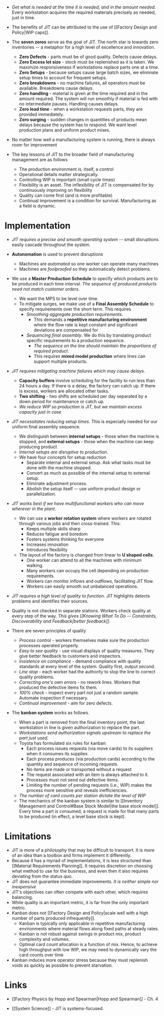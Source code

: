 * *Get what is needed at the time it is needed, and in the amount needed*. Every workstation acquires the required materials precisely as needed, just in time. 
* The benefits of JIT can be attributed to the use of [[Factory Design and Policy|WIP caps]].

* The **seven zeros** serve as the goal of JIT. The north star is towards zero inventories -- a metaphor for a high level of excellence and innovation.
	* **Zero Defects** - parts must be of good quality. Defects cause delays.
	* **Zero Excess lot size** - stock must be replenished as it is taken. We maximize responsiveness if workstations replace parts one at a time. 
	* **Zero Setups** - because setups cause large batch sizes, we eliminate setup times to account for frequent setups.
	* **Zero breakdowns** - no machine failures, all operators must be available. Breakdowns cause delays. 
	* **Zero handling** - material is given at the time required and in the amount required. The system will run smoothly if material is fed with no intermediate pauses. Handling causes delays.
	* **Zero lead time** - when a workstation requests parts, they are provided immediately. 
	* **Zero surging** - sudden changes in quantities of products mean delays because the system has to respond. We want level production plans and uniform product mixes. 
* No matter how well a manufacturing system is running, there is always room for improvement

* The key lessons of JIT to the broader field of manufacturing management are as follows
	* The production environment is, itself, a control
	* Operational details matter strategically. 
	* Controlling WIP is important (small cycle times)
	* Flexibility is an asset. The inflexibility of JIT is compensated for by continuously improving on flexibility
	* Quality can come first (and is more profitable)
	* Continual improvement is a condition for survival. Manufacturing as a field is dynamic.
# Implementation
* *JIT requires a precise and smooth operating system* -- small disruptions easily cascade throughout the system. 
* **Autonomation** is used to prevent disruptions
	* Machines are *automated* so one worker can operate many machines
	* Machines are *foolproofed* so they automatically detect problems.

* We use a **Master Production Schedule** to specify which products are to be produced in each time interval. *The sequence of produced products need not match customer orders*. 
	* We want the MPS to be level over time. 
	* To mitigate surges, we make use of a **Final Assembly Schedule** to specify requirements over the short term. This requires
		* *Smoothing aggregate production requirements*. 
			* This demands a **repetitive manufacturing environment** where the flow rate is kept constant and significant deviations are compensated for
		* *Sequencing final assembly*. We do this by translating product specific requirements to a production sequence.
			* *The sequence on the line should maintain the proportions of required product*. 
			* This requires **mixed model production** where lines can support multiple products. 

* *JIT requires mitigating machine failures which may cause delays*. 
	* **Capacity buffers** involve scheduling for the facility to run less than 24 hours a day. If there is a delay, the factory can catch up. If there is excess, workers are allocated other tasks. 
	* **Two shifting** - two shifts are scheduled per day separated by a down period for maintenance or catch up. 
	* *We reduce WIP so production is JIT, but we maintain excess capacity just in case*

* *JIT necessitates reducing setup times*. This is especially needed for our uniform final assembly sequence.
	* We distinguish between **internal setups** - those when the machine is stopped, and **external setups** - those when the machine can keep producing product
	* *Internal setups are disruptive to production*.
	* We have four concepts for setup reduction
		* Separate internal and external setup. Ask what tasks must be done with the machine stopped.
		* Convert as much as possible of the internal setup to external setup. 
		* Eliminate adjustment process.
		* Abolish the setup itself -- use uniform product design or parallelization. 

* *JIT works best if we have multifunctional workers who can move wherever in the plant*. 
	* We can use a **worker rotation system** where workers are rotated through various jobs and then cross-trained. This:
		* Keeps multiple skills sharp
		* Reduces fatigue and boredom
		* Fosters systems thinking for everyone
		* Increases innovation
		* Introduces flexibility
	* The layout of the factory is changed from linear to **U shaped cells**.  
		* One worker can attend to all the machines with minimum walking.
		* Many workers can occupy the cell depending on production requirements.
		* Workers can monitor inflows and outflows, facilitating JIT flow.
		* Workers can easily smooth out unbalanced operations.
* *JIT requires a high level of quality to function*. JIT highlights detects problems and identifies their sources. 
* Quality is not checked in separate stations. Workers check quality at every step of the way. *This gives [[Knowing What To Do -- Constraints, Discoverability and Feedback|better feedback]]*. 
* There are seven principles of quality 
	* *Process control* - workers themselves make sure the production processes operated properly. 
	* *Easy to see quality* - use visual displays of quality measures. They give better feedback to customers and inspectors.
	* *Insistence on compliance* - demand compliance with quality standards at every level of the system. Quality first, output second. 
	* *Line stop* - each worker had the authority to stop the line to correct quality problems.
	* *Correcting one's own errors* - no rework lines. Workers that produced the defective items fix them. 
	* *100% check* - inspect every part not just a random sample. Automate inspection if necessary. 
	* *Continual improvement* - aim for zero defects. 

* The **kanban system** works as follows. 
	* When a part is removed from the final inventory point, the last workstation in line is given authorization to replace the part. 
	* *Workstations send authorization signals upstream to replace the part just used.*
	* Toyota has formulated six rules for kanban
		* Each process issues requests (via move  cards) to its suppliers when it consumes its supplies
		* Each process produces (via production cards) according to the quantity and sequence of incoming requests.
		* No items are made or transported without a request
		* The request associated with an item is always attached to it.
		* Processes must not send out defective items.
		* Limiting the number of pending requests (i.e., WIP) makes the process more sensitive and reveals inefficiencies.
	* *The number of card counts per station dictate the level of WIP*
	* The mechanics of the kanban system is similar to [[Inventory Management and Control#Base Stock Model|the base stock model]]. Every time a part is consumed, a request is made for that many parts to be produced (in effect, a level base stock is kept).
# Limitations
* JIT is more of a philosophy that may be difficult to transport. It is more of an idea than a toolbox and firms implement it differently.
* Because it has a myriad of implementations, it is less structured than [[Material Requirements Planning]]. It requires discretion on choosing what method to use for  the business, and even then it also requires deviating from the status quo.
* JIT does not guarantee immediate improvements. *It is neither simple nor inexpensive*
* JIT's objectives can often compete with each other, which requires balancing.
* While quality is an important metric, it is far from the only important metric.
* Kanban does not [[Factory Design and Policy|scale well with a high number of parts produced infrequently]].
	* Kanban is typically only applicable in repetitive manufacturing environments where material flows along fixed paths at steady rates.
	* Kanban is not robust against swings in product mix, product complexity and volumes.
	* Optimal card count allocation is a function of mix. Hence, to achieve high throughput with low WIP, we may need to dynamically vary the card counts over time
* Kanban induces more operator stress because they must replenish voids as quickly as possible to prevent starvation.
# Links
* [[Factory Physics by Hopp and Spearman|Hopp and Spearman]] - Ch. 4

* [[System Science]] - JIT is systems-focused. 